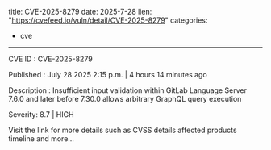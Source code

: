  
title: CVE-2025-8279
date: 2025-7-28
lien: "https://cvefeed.io/vuln/detail/CVE-2025-8279"
categories:
  - cve
---

CVE ID : CVE-2025-8279

Published :  July 28
2025
2:15 p.m. | 4 hours
14 minutes ago

Description : Insufficient input validation within GitLab Language Server 7.6.0 and later before 7.30.0 allows arbitrary GraphQL query execution

Severity: 8.7 | HIGH

Visit the link for more details
such as CVSS details
affected products
timeline
and more...
